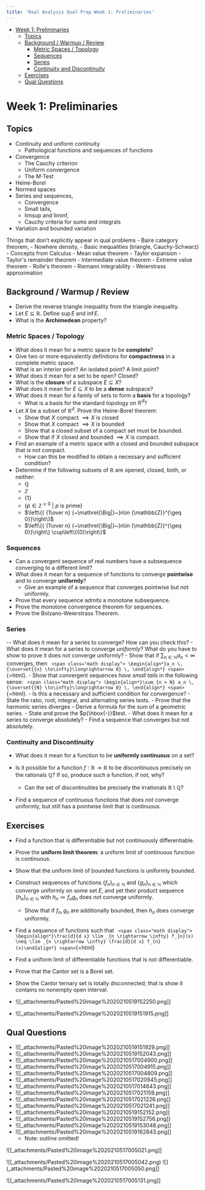 ```yaml
---
title: 'Real Analysis Qual Prep Week 1: Preliminaries'
---
```


-   [Week 1: Preliminaries](#week-1-preliminaries)
    -   [Topics](#topics)
    -   [Background / Warmup / Review](#background-warmup-review)
        -   [Metric Spaces / Topology](#metric-spaces-topology)
        -   [Sequences](#sequences)
        -   [Series](#series)
        -   [Continuity and Discontinuity](#continuity-and-discontinuity)
    -   [Exercises](#exercises)
    -   [Qual Questions](#qual-questions)














Week 1: Preliminaries
=====================

Topics
------

-   Continuity and uniform continuity
    -   Pathological functions and sequences of functions
-   Convergence
    -   The Cauchy criterion
    -   Uniform convergence
    -   The $M$-Test
-   Heine-Borel
-   Normed spaces
-   Series and sequences,
    -   Convergence
    -   Small tails,
    -   limsup and liminf,
    -   Cauchy criteria for sums and integrals
-   Variation and bounded variation

Things that don't explicitly appear in qual problems - Baire category theorem, - Nowhere density, - Basic inequalities (triangle, Cauchy-Schwarz) - Concepts from Calculus - Mean value theorem - Taylor expansion - Taylor's remainder theorem - Intermediate value theorem - Extreme value theorem - Rolle's theorem - Riemann integrability - Weierstrass approximation

Background / Warmup / Review
----------------------------

-   Derive the reverse triangle inequality from the triangle inequality.
-   Let $E\subseteq {\mathbb{R}}$. Define $\sup E$ and $\inf E$.
-   What is the **Archimedean** property?

### Metric Spaces / Topology

-   What does it mean for a metric space to be **complete**?
-   Give two or more equivalently definitions for **compactness** in a complete metric space.
-   What is an interior point? An isolated point? A limit point?
-   What does it mean for a set to be open? Closed?
-   What is the **closure** of a subspace $E\subseteq X$?
-   What does it mean for $E\subseteq X$ to be a **dense** subspace?
-   What does it mean for a family of sets to form a **basis** for a topology?
    -   What is a basis for the standard topology on ${\mathbb{R}}^d$?
-   Let $X$ be a subset of ${\mathbb{R}}^d$. Prove the Heine-Borel theorem:
    -   Show that $X$ compact $\implies X$ is closed
    -   Show that $X$ compact $\implies X$ is bounded
    -   Show that a closed subset of a compact set must be bounded.
    -   Show that if $X$ closed and bounded $\implies X$ is compact.
-   Find an example of a metric space with a closed and bounded subspace that is not compact.
    -   How can this be modified to obtain a necessary and sufficient condition?
-   Determine if the following subsets of ${\mathbb{R}}$ are opened, closed, both, or neither:
    -   ${\mathbb{Q}}$
    -   ${\mathbb{Z}}$
    -   $\left\{{1}\right\}$
    -   $\left\{{p \in {\mathbb{Z}}^{\geq 0} {~\mathrel{\Big|}~}p\text{ is prime}}\right\}$
    -   $\left\{{ {1\over n} {~\mathrel{\Big|}~}n\in {\mathbb{Z}}^{\geq 0}}\right\}$
    -   $\left\{{ {1\over n} {~\mathrel{\Big|}~}n\in {\mathbb{Z}}^{\geq 0}}\right\} \cup\left\{{0}\right\}$

### Sequences

-   Can a convergent sequence of real numbers have a subsequence converging to a different limit?
-   What does it mean for a sequence of functions to converge **pointwise** and to converge **uniformly**?
    -   Give an example of a sequence that converges pointwise but not uniformly.
-   Prove that every sequence admits a monotone subsequence.
-   Prove the monotone convergence theorem for sequences.
-   Prove the Bolzano-Weierstrass Theorem.

### Series

-- What does it mean for a series to converge? How can you check this? - What does it mean for a series to converge *uniformly*? What do you have to show to prove it does *not* converge uniformly? - Show that if $\sum_{n\in {\mathbb{N}}} a_n < \infty$ converges, then `
<span class="math display">
\begin{align*}a_n \, {\overset{{n} \to\infty}\longrightarrow 0} \, \end{align*}
<span>`{=html}. - Show that convergent sequences *have small tails* in the following sense: `
<span class="math display">
\begin{align*}\sum_{n > N} a_n \, {\overset{{N} \to\infty}\longrightarrow 0} \, \end{align*}
<span>`{=html}. - Is this a necessary and sufficient condition for convergence? - State the ratio, root, integral, and alternating series tests. - Prove that the harmonic series diverges - Derive a formula for the sum of a geometric series. - State and prove the $p{\hbox{-}}$test. - What does it mean for a series to converge absolutely? - Find a sequence that converges but not absolutely.

### Continuity and Discontinuity

-   What does it mean for a function to be **uniformly continuous** on a set?

-   Is it possible for a function $f:{\mathbb{R}}\to {\mathbb{R}}$ to be discontinuous precisely on the rationals ${\mathbb{Q}}$? If so, produce such a function, if not, why?

    -   Can the set of discontinuities be precisely the irrationals ${\mathbb{R}}\setminus{\mathbb{Q}}$?

-   Find a sequence of continuous functions that does *not* converge uniformly, but still has a pointwise limit that is continuous.

Exercises
---------

-   Find a function that is differentiable but not continuously differentiable.

-   Prove the **uniform limit theorem**: a uniform limit of continuous function is continuous.

-   Show that the uniform limit of bounded functions is uniformly bounded.

-   Construct sequences of functions $\left\{{f_n}\right\}_{n\in {\mathbb{N}}}$ and $\left\{{g_n}\right\}_{n\in {\mathbb{N}}}$ which converge uniformly on some set $E$, and yet their product sequence $\left\{{h_n}\right\}_{n\in {\mathbb{N}}}$ with $h_n \coloneqq f_n g_n$ does *not* converge uniformly.

    -   Show that if $f_n, g_n$ are additionally bounded, then $h_n$ does converge uniformly.

-   Find a sequence of functions such that `
    <span class="math display">
    \begin{align*}\frac{d}{d x} \lim _{n \rightarrow \infty} f_{n}(x) \neq \lim _{n \rightarrow \infty} \frac{d}{d x} f_{n}(x)\end{align*}
    <span>`{=html}

-   Find a uniform limit of differentiable functions that is not differentiable.

-   Prove that the Cantor set is a Borel set.

-   Show the Cantor ternary set is totally disconnected; that is show it contains no nonempty open interval.

-   ![[_attachments/Pasted%20image%2020210519152250.png]]

-   ![[_attachments/Pasted%20image%2020210519151915.png]]

Qual Questions
--------------

-   ![[_attachments/Pasted%20image%2020210519151929.png]]
-   ![[_attachments/Pasted%20image%2020210519152043.png]]
-   ![[_attachments/Pasted%20image%2020210517004900.png]]
-   ![[_attachments/Pasted%20image%2020210517004915.png]]
-   ![[_attachments/Pasted%20image%2020210517004809.png]]
-   ![[_attachments/Pasted%20image%2020210517020945.png]]
-   ![[_attachments/Pasted%20image%2020210517014643.png]]
-   ![[_attachments/Pasted%20image%2020210517021159.png]]
-   ![[_attachments/Pasted%20image%2020210517021226.png]]
-   ![[_attachments/Pasted%20image%2020210517021241.png]]
-   ![[_attachments/Pasted%20image%2020210519152152.png]]
-   ![[_attachments/Pasted%20image%2020210519152756.png]]
-   ![[_attachments/Pasted%20image%2020210519153048.png]]
-   ![[_attachments/Pasted%20image%2020210519162843.png]]
    -   Note: outline omitted!

![[_attachments/Pasted%20image%2020210517005021.png]]

![[_attachments/Pasted%20image%2020210517005042.png) ![](_attachments/Pasted%20image%2020210517005050.png]]

![[_attachments/Pasted%20image%2020210517005131.png]]
